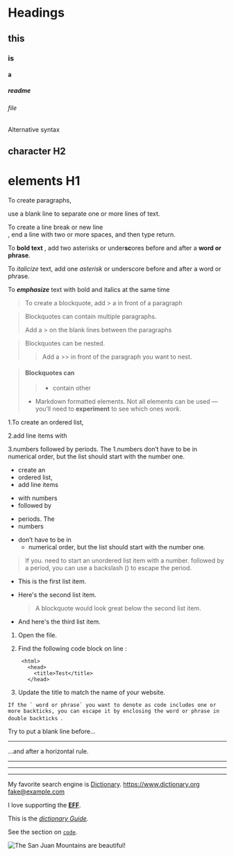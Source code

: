 # Headings
## this 
### is
#### a
##### readme
###### file
Alternative syntax

character H2
----------
elements H1
=========

To create paragraphs,

 use a blank line to separate one or more lines of text. 

 To create a line break or new line <br>,
  end a line with two or more spaces, and then type return.

  To  **bold text** , add two asterisks or under**sc**ores before and after a __word or phrase__.

  To *italicize* text, add one _asterisk_ or underscore before and after a word or ph*r*ase.

  To ***emphasize*** text with bold and italics at the same time

  > To create a blockquote, add > a  in front of a paragraph

  > Blockquotes can contain  multiple paragraphs.
  >
  > Add a > on the blank lines between the paragraphs

  > Blockquotes can be nested. 
  >
  >> Add a >> in front of the paragraph you want to nest.

 > #### Blockquotes can 
 >
 >> - contain other 
 > - Markdown formatted elements. Not all elements can be used — 
 > you’ll need to **experiment** to see which ones *work*.

 1.To create an ordered list,

 2.add line items with
 
 3.numbers followed by periods. 
 The 
 1.numbers don’t have to be in numerical order, but the list should start with the number one.

 * create an 
 * ordered list, 
 * add line items 
 - with numbers
-  followed by 
+ periods. The 
+ numbers 
- don’t have to be in
    -  numerical order, but the list should start with the number one.


> If you\.
need to start an unordered list item with a number\. followed by a period, you can use a backslash (\) to escape the period.
* This is the first list item.
* Here's the second list item.

    > A blockquote would look great below the second list item.

* And here's the third list item.

1. Open the file.
2. Find the following code block on line :

        <html>
          <head>
            <title>Test</title>
          </head>

3. Update the title to match the name of your website.

``If the ` word or phrase` you want to denote as code includes one or more backticks, you can escape it by enclosing the word or phrase in double backticks ``.

Try to put a blank line before...

---

...and after a horizontal rule.

***


___
------

My favorite search engine is [Dictionary](https://dictionary.com "for searching the meaning").
<https://www.dictionary.org>
<fake@example.com>


I love supporting the **[EFF](https://dictionary.org)**.

This is the *[dictionary Guide](https://www.dictionary.org)*.

See the section on [`code`](#code).

![The San Juan Mountains are beautiful!](/assets/images/san-juan-mountains.jpg "San Juan Mountains")